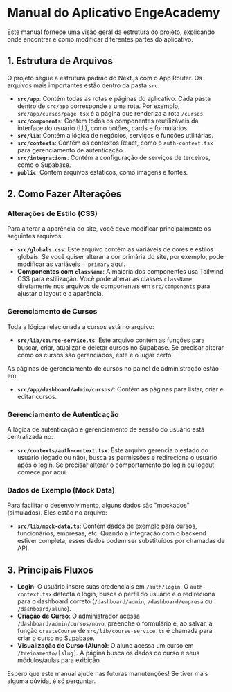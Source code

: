 # Manual do Aplicativo EngeAcademy

Este manual fornece uma visão geral da estrutura do projeto, explicando onde encontrar e como modificar diferentes partes do aplicativo.

## 1. Estrutura de Arquivos

O projeto segue a estrutura padrão do Next.js com o App Router. Os arquivos mais importantes estão dentro da pasta `src`.

- **`src/app`**: Contém todas as rotas e páginas do aplicativo. Cada pasta dentro de `src/app` corresponde a uma rota. Por exemplo, `src/app/cursos/page.tsx` é a página que renderiza a rota `/cursos`.
- **`src/components`**: Contém todos os componentes reutilizáveis da interface do usuário (UI), como botões, cards e formulários.
- **`src/lib`**: Contém a lógica de negócios, serviços e funções utilitárias.
- **`src/contexts`**: Contém os contextos React, como o `auth-context.tsx` para gerenciamento de autenticação.
- **`src/integrations`**: Contém a configuração de serviços de terceiros, como o Supabase.
- **`public`**: Contém arquivos estáticos, como imagens e fontes.

## 2. Como Fazer Alterações

### Alterações de Estilo (CSS)

Para alterar a aparência do site, você deve modificar principalmente os seguintes arquivos:

- **`src/globals.css`**: Este arquivo contém as variáveis de cores e estilos globais. Se você quiser alterar a cor primária do site, por exemplo, pode modificar as variáveis `--primary` aqui.
- **Componentes com `className`**: A maioria dos componentes usa Tailwind CSS para estilização. Você pode alterar as classes `className` diretamente nos arquivos de componentes em `src/components` para ajustar o layout e a aparência.

### Gerenciamento de Cursos

Toda a lógica relacionada a cursos está no arquivo:

- **`src/lib/course-service.ts`**: Este arquivo contém as funções para buscar, criar, atualizar e deletar cursos no Supabase. Se precisar alterar como os cursos são gerenciados, este é o lugar certo.

As páginas de gerenciamento de cursos no painel de administração estão em:

- **`src/app/dashboard/admin/cursos/`**: Contém as páginas para listar, criar e editar cursos.

### Gerenciamento de Autenticação

A lógica de autenticação e gerenciamento de sessão do usuário está centralizada no:

- **`src/contexts/auth-context.tsx`**: Este arquivo gerencia o estado do usuário (logado ou não), busca as permissões e redireciona o usuário após o login. Se precisar alterar o comportamento do login ou logout, comece por aqui.

### Dados de Exemplo (Mock Data)

Para facilitar o desenvolvimento, alguns dados são "mockados" (simulados). Eles estão no arquivo:

- **`src/lib/mock-data.ts`**: Contém dados de exemplo para cursos, funcionários, empresas, etc. Quando a integração com o backend estiver completa, esses dados podem ser substituídos por chamadas de API.

## 3. Principais Fluxos

- **Login**: O usuário insere suas credenciais em `/auth/login`. O `auth-context.tsx` detecta o login, busca o perfil do usuário e o redireciona para o dashboard correto (`/dashboard/admin`, `/dashboard/empresa` ou `/dashboard/aluno`).
- **Criação de Curso**: O administrador acessa `/dashboard/admin/cursos/novo`, preenche o formulário e, ao salvar, a função `createCourse` de `src/lib/course-service.ts` é chamada para criar o curso no Supabase.
- **Visualização de Curso (Aluno)**: O aluno acessa um curso em `/treinamento/[slug]`. A página busca os dados do curso e seus módulos/aulas para exibição.

Espero que este manual ajude nas futuras manutenções! Se tiver mais alguma dúvida, é só perguntar.